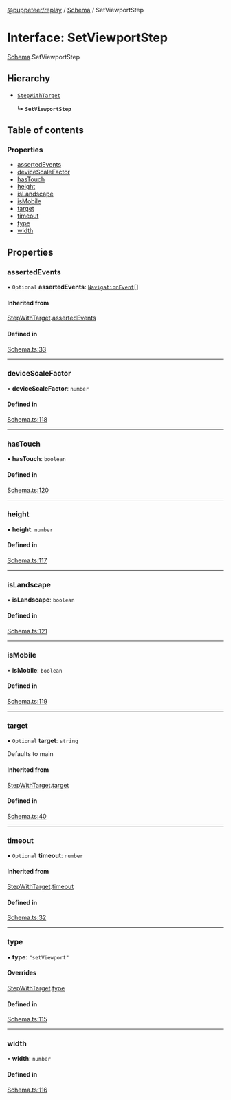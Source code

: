 [@puppeteer/replay](../README.md) / [Schema](../modules/Schema.md) / SetViewportStep

# Interface: SetViewportStep

[Schema](../modules/Schema.md).SetViewportStep

## Hierarchy

- [`StepWithTarget`](Schema.StepWithTarget.md)

  ↳ **`SetViewportStep`**

## Table of contents

### Properties

- [assertedEvents](Schema.SetViewportStep.md#assertedevents)
- [deviceScaleFactor](Schema.SetViewportStep.md#devicescalefactor)
- [hasTouch](Schema.SetViewportStep.md#hastouch)
- [height](Schema.SetViewportStep.md#height)
- [isLandscape](Schema.SetViewportStep.md#islandscape)
- [isMobile](Schema.SetViewportStep.md#ismobile)
- [target](Schema.SetViewportStep.md#target)
- [timeout](Schema.SetViewportStep.md#timeout)
- [type](Schema.SetViewportStep.md#type)
- [width](Schema.SetViewportStep.md#width)

## Properties

### assertedEvents

• `Optional` **assertedEvents**: [`NavigationEvent`](Schema.NavigationEvent.md)[]

#### Inherited from

[StepWithTarget](Schema.StepWithTarget.md).[assertedEvents](Schema.StepWithTarget.md#assertedevents)

#### Defined in

[Schema.ts:33](https://github.com/puppeteer/replay/blob/main/src/Schema.ts#L33)

___

### deviceScaleFactor

• **deviceScaleFactor**: `number`

#### Defined in

[Schema.ts:118](https://github.com/puppeteer/replay/blob/main/src/Schema.ts#L118)

___

### hasTouch

• **hasTouch**: `boolean`

#### Defined in

[Schema.ts:120](https://github.com/puppeteer/replay/blob/main/src/Schema.ts#L120)

___

### height

• **height**: `number`

#### Defined in

[Schema.ts:117](https://github.com/puppeteer/replay/blob/main/src/Schema.ts#L117)

___

### isLandscape

• **isLandscape**: `boolean`

#### Defined in

[Schema.ts:121](https://github.com/puppeteer/replay/blob/main/src/Schema.ts#L121)

___

### isMobile

• **isMobile**: `boolean`

#### Defined in

[Schema.ts:119](https://github.com/puppeteer/replay/blob/main/src/Schema.ts#L119)

___

### target

• `Optional` **target**: `string`

Defaults to main

#### Inherited from

[StepWithTarget](Schema.StepWithTarget.md).[target](Schema.StepWithTarget.md#target)

#### Defined in

[Schema.ts:40](https://github.com/puppeteer/replay/blob/main/src/Schema.ts#L40)

___

### timeout

• `Optional` **timeout**: `number`

#### Inherited from

[StepWithTarget](Schema.StepWithTarget.md).[timeout](Schema.StepWithTarget.md#timeout)

#### Defined in

[Schema.ts:32](https://github.com/puppeteer/replay/blob/main/src/Schema.ts#L32)

___

### type

• **type**: ``"setViewport"``

#### Overrides

[StepWithTarget](Schema.StepWithTarget.md).[type](Schema.StepWithTarget.md#type)

#### Defined in

[Schema.ts:115](https://github.com/puppeteer/replay/blob/main/src/Schema.ts#L115)

___

### width

• **width**: `number`

#### Defined in

[Schema.ts:116](https://github.com/puppeteer/replay/blob/main/src/Schema.ts#L116)
